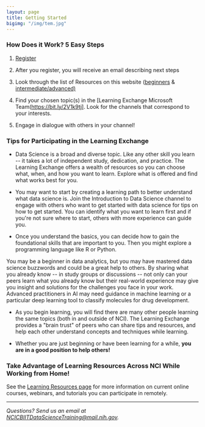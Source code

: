 ```yaml
---
layout: page
title: Getting Started
bigimg: "/img/tem.jpg"
---
```


### How Does it Work? 5 Easy Steps

1.	[Register](http://bit.ly/NCI_datascience_peer2peer)

2.  After you register, you will receive an email describing next steps

3.  Look through the list of Resources on this website ([beginners](https://cbiit.github.io/p2p-datasci/beginner-resources/)
       & [intermediate/advanced)](https://cbiit.github.io/p2p-datasci/intadv-resources/)

4. Find your chosen topic(s) in the [Learning Exchange Microsoft Team(https://bit.ly/2V1k9tj]. Look for the channels that correspond to    your interests.

5. Engage in dialogue with others in your channel!


### Tips for Participating in the Learning Exchange

* Data Science is a broad and diverse topic. Like any other skill you learn -- it takes a lot of independent study, dedication, and practice. The Learning Exchange offers a wealth of  resources so you can choose what, when, and how you want to learn. Explore what is offered and find what works best for you. 

* You may want to start by creating a learning path to better understand what data science is. Join the Introduction to Data Science channel to engage with others who want to get started with data science for tips on how to get started. You can identify what you want to learn first and if you're not sure where to start, others with more experience can guide you. 

* Once you understand the basics, you can decide how to gain the foundational skills that are important to you. Then you might explore a programming language like R or Python. 

You may be a beginner in data analytics, but you may have mastered data science buzzwords and could be a great help to others. By sharing what you already know -- in study groups or discussions -- not only can your peers learn what you already know but their real-world experience may give you insight and solutions for the challenges you face in your work. Advanced practitioners in AI may need guidance in machine learning or a particular deep learning tool to classify molecules for drug development. 

* As you begin learning, you will find there are many other people learning the same topics (both in and outside of NCI). The Learning Exchange provides a "brain trust" of peers who can share tips and resources, and help each other understand concepts and techniques while learning.

* Whether you are just beginning or have been learning for a while, **you are in a good position to help others!**

### Take Advantage of Learning Resources Across NCI While Working from Home!

See the [Learning Resources page](../resources) for more information on current online courses, webinars, and tutorials you can participate in remotely.

---
*Questions? Send us an email at [NCICBIITDataScienceTraining@mail.nih.gov](mailto:NCICBIITDataScienceTraining@mail.nih.gov).*
